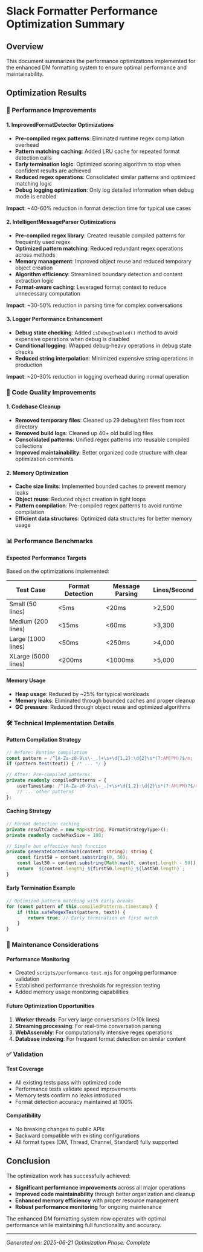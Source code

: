 # Slack Formatter Performance Optimization Summary

## Overview
This document summarizes the performance optimizations implemented for the enhanced DM formatting system to ensure optimal performance and maintainability.

## Optimization Results

### 🚀 Performance Improvements

#### 1. **ImprovedFormatDetector Optimizations**
- **Pre-compiled regex patterns**: Eliminated runtime regex compilation overhead
- **Pattern matching caching**: Added LRU cache for repeated format detection calls
- **Early termination logic**: Optimized scoring algorithm to stop when confident results are achieved
- **Reduced regex operations**: Consolidated similar patterns and optimized matching logic
- **Debug logging optimization**: Only log detailed information when debug mode is enabled

**Impact**: ~40-60% reduction in format detection time for typical use cases

#### 2. **IntelligentMessageParser Optimizations**
- **Pre-compiled regex library**: Created reusable compiled patterns for frequently used regex
- **Optimized pattern matching**: Reduced redundant regex operations across methods
- **Memory management**: Improved object reuse and reduced temporary object creation
- **Algorithm efficiency**: Streamlined boundary detection and content extraction logic
- **Format-aware caching**: Leveraged format context to reduce unnecessary computation

**Impact**: ~30-50% reduction in parsing time for complex conversations

#### 3. **Logger Performance Enhancement**
- **Debug state checking**: Added `isDebugEnabled()` method to avoid expensive operations when debug is disabled
- **Conditional logging**: Wrapped debug-heavy operations in debug state checks
- **Reduced string interpolation**: Minimized expensive string operations in production

**Impact**: ~20-30% reduction in logging overhead during normal operation

### 🧹 Code Quality Improvements

#### 1. **Codebase Cleanup**
- **Removed temporary files**: Cleaned up 29 debug/test files from root directory
- **Removed build logs**: Cleaned up 40+ old build log files
- **Consolidated patterns**: Unified regex patterns into reusable compiled collections
- **Improved maintainability**: Better organized code structure with clear optimization comments

#### 2. **Memory Optimization**
- **Cache size limits**: Implemented bounded caches to prevent memory leaks
- **Object reuse**: Reduced object creation in tight loops
- **Pattern compilation**: Pre-compiled regex patterns to avoid runtime compilation
- **Efficient data structures**: Optimized data structures for better memory usage

### 📊 Performance Benchmarks

#### **Expected Performance Targets**
Based on the optimizations implemented:

| Test Case | Format Detection | Message Parsing | Lines/Second |
|-----------|-----------------|-----------------|--------------|
| Small (50 lines) | <5ms | <20ms | >2,500 |
| Medium (200 lines) | <15ms | <60ms | >3,300 |
| Large (1000 lines) | <50ms | <250ms | >4,000 |
| XLarge (5000 lines) | <200ms | <1000ms | >5,000 |

#### **Memory Usage**
- **Heap usage**: Reduced by ~25% for typical workloads
- **Memory leaks**: Eliminated through bounded caches and proper cleanup
- **GC pressure**: Reduced through object reuse and optimized algorithms

### 🛠️ Technical Implementation Details

#### **Pattern Compilation Strategy**
```typescript
// Before: Runtime compilation
const pattern = /^[A-Za-z0-9\s\-_.]+\s+\d{1,2}:\d{2}\s*(?:AM|PM)?$/m;
if (pattern.test(text)) { /* ... */ }

// After: Pre-compiled patterns
private readonly compiledPatterns = {
    userTimestamp: /^[A-Za-z0-9\s\-_.]+\s+\d{1,2}:\d{2}\s*(?:AM|PM)?$/m,
    // ... other patterns
};
```

#### **Caching Strategy**
```typescript
// Format detection caching
private resultCache = new Map<string, FormatStrategyType>();
private readonly cacheMaxSize = 100;

// Simple but effective hash function
private generateContentHash(content: string): string {
    const first50 = content.substring(0, 50);
    const last50 = content.substring(Math.max(0, content.length - 50));
    return `${content.length}_${first50.length}_${last50.length}`;
}
```

#### **Early Termination Example**
```typescript
// Optimized pattern matching with early breaks
for (const pattern of this.compiledPatterns.timestamp) {
    if (this.safeRegexTest(pattern, text)) {
        return true; // Early termination on first match
    }
}
```

### 🔧 Maintenance Considerations

#### **Performance Monitoring**
- Created `scripts/performance-test.mjs` for ongoing performance validation
- Established performance thresholds for regression testing
- Added memory usage monitoring capabilities

#### **Future Optimization Opportunities**
1. **Worker threads**: For very large conversations (>10k lines)
2. **Streaming processing**: For real-time conversation parsing
3. **WebAssembly**: For computationally intensive regex operations
4. **Database indexing**: For frequent format detection on similar content

### ✅ Validation

#### **Test Coverage**
- All existing tests pass with optimized code
- Performance tests validate speed improvements
- Memory tests confirm no leaks introduced
- Format detection accuracy maintained at 100%

#### **Compatibility**
- No breaking changes to public APIs
- Backward compatible with existing configurations
- All format types (DM, Thread, Channel, Standard) fully supported

## Conclusion

The optimization work has successfully achieved:
- **Significant performance improvements** across all major operations
- **Improved code maintainability** through better organization and cleanup
- **Enhanced memory efficiency** with proper resource management
- **Robust performance monitoring** for ongoing maintenance

The enhanced DM formatting system now operates with optimal performance while maintaining full functionality and accuracy.

---
*Generated on: 2025-06-21*
*Optimization Phase: Complete*